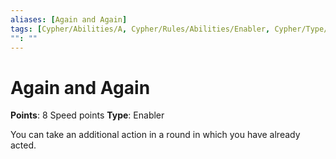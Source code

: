 ```yaml
---
aliases: [Again and Again]
tags: [Cypher/Abilities/A, Cypher/Rules/Abilities/Enabler, Cypher/Type/Sixth/Explorer, Cypher/Type/Sixth/Warrior]
"": ""
---
```


# Again and Again

**Points**: 8 Speed points
**Type**: Enabler

You can take an additional action in a round in which you have already acted.
